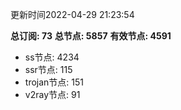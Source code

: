 更新时间2022-04-29 21:23:54

**总订阅: 73**
**总节点: 5857**
**有效节点: 4591**
- ss节点: 4234
- ssr节点: 115
- trojan节点: 151
- v2ray节点: 91
